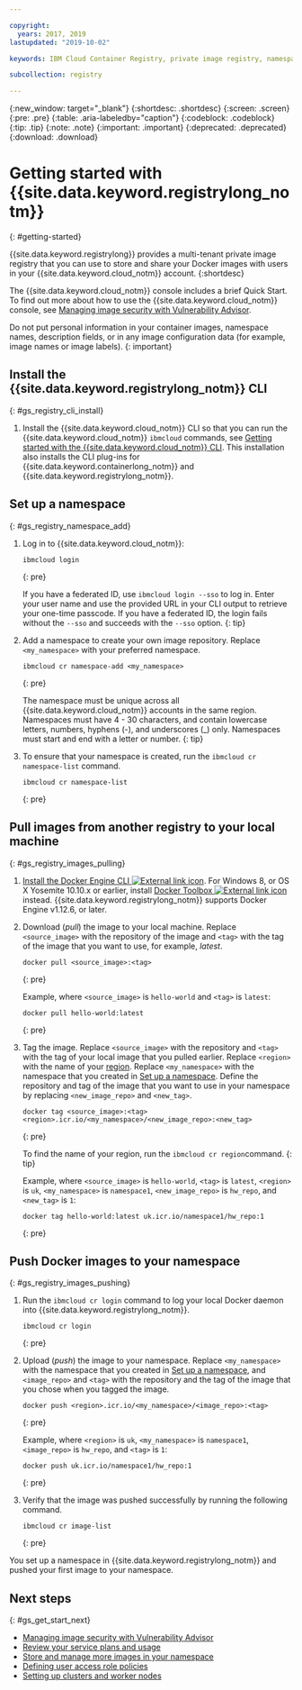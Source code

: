 ```yaml
---

copyright:
  years: 2017, 2019
lastupdated: "2019-10-02"

keywords: IBM Cloud Container Registry, private image registry, namespaces, image security, cli, namespaces, tutorial, Docker, images, registry

subcollection: registry

---
```


{:new_window: target="_blank"}
{:shortdesc: .shortdesc}
{:screen: .screen}
{:pre: .pre}
{:table: .aria-labeledby="caption"}
{:codeblock: .codeblock}
{:tip: .tip}
{:note: .note}
{:important: .important}
{:deprecated: .deprecated}
{:download: .download}

# Getting started with {{site.data.keyword.registrylong_notm}}
{: #getting-started}

{{site.data.keyword.registrylong}} provides a multi-tenant private image registry that you can use to store and share your Docker images with users in your {{site.data.keyword.cloud_notm}} account.
{:shortdesc}

The {{site.data.keyword.cloud_notm}} console includes a brief Quick Start. To find out more about how to use the {{site.data.keyword.cloud_notm}} console, see [Managing image security with Vulnerability Advisor](/docs/services/va?topic=va-va_index).

Do not put personal information in your container images, namespace names, description fields, or in any image configuration data (for example, image names or image labels).
{: important}

## Install the {{site.data.keyword.registrylong_notm}} CLI
{: #gs_registry_cli_install}

1. Install the {{site.data.keyword.cloud_notm}} CLI so that you can run the {{site.data.keyword.cloud_notm}} `ibmcloud` commands, see [Getting started with the {{site.data.keyword.cloud_notm}} CLI](/docs/cli?topic=cloud-cli-getting-started). This installation also installs the CLI plug-ins for {{site.data.keyword.containerlong_notm}} and {{site.data.keyword.registrylong_notm}}.

## Set up a namespace
{: #gs_registry_namespace_add}

1. Log in to {{site.data.keyword.cloud_notm}}:

   ```
   ibmcloud login
   ```
   {: pre}

   If you have a federated ID, use `ibmcloud login --sso` to log in. Enter your user name and use the provided URL in your CLI output to retrieve your one-time passcode. If you have a federated ID, the login fails without the `--sso` and succeeds with the `--sso` option.
   {: tip}

2. Add a namespace to create your own image repository. Replace `<my_namespace>` with your preferred namespace.

   ```
   ibmcloud cr namespace-add <my_namespace>
   ```
   {: pre}

   The namespace must be unique across all {{site.data.keyword.cloud_notm}} accounts in the same region. Namespaces must have 4 - 30 characters, and contain lowercase letters, numbers, hyphens (-), and underscores (_) only. Namespaces must start and end with a letter or number.
   {: tip}

3. To ensure that your namespace is created, run the `ibmcloud cr namespace-list` command.

   ```
   ibmcloud cr namespace-list
   ```
   {: pre}

## Pull images from another registry to your local machine
{: #gs_registry_images_pulling}

1. [Install the Docker Engine CLI ![External link icon](../../icons/launch-glyph.svg "External link icon")](https://www.docker.com/products/container-runtime#/download). For Windows 8, or OS X Yosemite 10.10.x or earlier, install [Docker Toolbox ![External link icon](../../icons/launch-glyph.svg "External link icon")](https://docs.docker.com/toolbox/) instead. {{site.data.keyword.registrylong_notm}} supports Docker Engine v1.12.6, or later.

2. Download (_pull_) the image to your local machine. Replace `<source_image>` with the repository of the image and `<tag>` with the tag of the image that you want to use, for example, _latest_.

   ```
   docker pull <source_image>:<tag>
   ```
   {: pre}

   Example, where `<source_image>` is `hello-world` and `<tag>` is `latest`:

   ```
   docker pull hello-world:latest
   ```
   {: pre}

3. Tag the image. Replace `<source_image>` with the repository and `<tag>` with the tag of your local image that you pulled earlier. Replace `<region>` with the name of your [region](/docs/services/Registry?topic=registry-registry_overview#registry_regions). Replace `<my_namespace>` with the namespace that you created in [Set up a namespace](#gs_registry_namespace_add). Define the repository and tag of the image that you want to use in your namespace by replacing `<new_image_repo>` and `<new_tag>`.

   ```
   docker tag <source_image>:<tag> <region>.icr.io/<my_namespace>/<new_image_repo>:<new_tag>
   ```
   {: pre}

   To find the name of your region, run the `ibmcloud cr region`command.
   {: tip}

   Example, where `<source_image>` is `hello-world`, `<tag>` is `latest`, `<region>` is `uk`, `<my_namespace>` is `namespace1`, `<new_image_repo>` is `hw_repo`, and `<new_tag>` is `1`:

   ```
   docker tag hello-world:latest uk.icr.io/namespace1/hw_repo:1
   ```
   {: pre}

## Push Docker images to your namespace
{: #gs_registry_images_pushing}

1. Run the `ibmcloud cr login` command to log your local Docker daemon into {{site.data.keyword.registrylong_notm}}.

   ```
   ibmcloud cr login
   ```
   {: pre}

2. Upload (_push_) the image to your namespace. Replace `<my_namespace>` with the namespace that you created in [Set up a namespace](#gs_registry_namespace_add), and `<image_repo>` and `<tag>` with the repository and the tag of the image that you chose when you tagged the image.

   ```
   docker push <region>.icr.io/<my_namespace>/<image_repo>:<tag>
   ```
   {: pre}
   
   Example, where `<region>` is `uk`, `<my_namespace>` is `namespace1`, `<image_repo>` is `hw_repo`, and `<tag>` is `1`:

   ```
   docker push uk.icr.io/namespace1/hw_repo:1
   ```
   {: pre}

3. Verify that the image was pushed successfully by running the following command.

   ```
   ibmcloud cr image-list
   ```
   {: pre}

You set up a namespace in {{site.data.keyword.registrylong_notm}} and pushed your first image to your namespace.

## Next steps
{: #gs_get_start_next}

- [Managing image security with Vulnerability Advisor](/docs/services/va?topic=va-va_index)
- [Review your service plans and usage](/docs/services/Registry?topic=registry-registry_overview#registry_plans)
- [Store and manage more images in your namespace](/docs/services/Registry?topic=registry-registry_images_)
- [Defining user access role policies](/docs/services/Registry?topic=registry-user#user)
- [Setting up clusters and worker nodes](/docs/containers?topic=containers-clusters#clusters)

